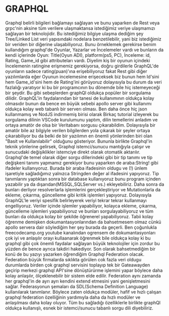 # GRAPHQL
Graphql belirli bilgileri bağlamayı sağlayan ve bunu yaparken de Rest veya grpc'nin aksine tüm verilere ulaşmaktansa istediğimiz veriye ulaşmamızı sağlayan bir teknolojidir. Bu istediğimiz bilgiye ulaşma dediğim şey Tree/Linked List veri yapısındaki nodelara benzetilebilir, yani biz istediğimiz bir veriden bir diğerine ulaşabiliyoruz. Bunu örneklemek gerekirse benim kullandığım graphql'de Oyunlar, Yazarlar ve İncelemeler vardı ve bunların da kendi içlerinde Oyun: Title(Oyun ADI), platform(ps5, PC), İnceleme: id, Rating, Game_id gibi attributeları vardı. Diyelim kiş bir oyunun içindeki İncelemenin ratingine erişmemiz gerekiyorsa, doğru girdilerle GraphQL'de oyunların sadece rating(puan)'ına erişebiliyoruz fakat Rest gibi diğer yazılımlarda eğer Oyunun incelemesine erişeceksek biz bunun hem Id'sini hem Game_id'sini hem de Rating'ini görüyoruz dolayısıyla bu durum da veri fazlalığı yaratıyor ki bu bir programcının bu dönemde bile hiç istemeyeceği bir şeydir. Bu gibi sebeplerden graphQl oldukça popüler bir sorgulama dilidir. 
GraphQL'in faydalarından bir tanesi de kullanımının oldukça kolay olmasıdır bunun da bence en büyük sebebi apollo server gibi kullanımı oldukça kolay web tabanlı bir serverı olması. Ben daha önce hiç json kullanmamış ve NodJS indirmemiş birisi olarak Birkaç tutorial izleyerek bu sorgulama dilinin VSCode kurulumunu yaptım, dilin temellerini anladım ve ortaya amatör de olsa bir Veritabanı sorgusu çıkarabildim. Dolayısıyla bir amatör bile az bilgiyle verilen bilgilerden yola çıkarak bir şeyler ortaya çıkarabiliyor bu da belki de bir yazılımın en önemli yönlerinden biri olan "Basit ve Kullanılabilir" olduğunu gösteriyor. Bununla birlikte Graphql'in teknik yönlerine gelirsek, Graphql istemci/sunucu mantığıyla çalışır ve sunucudaki değişiklikler istemciye direkt olarak otomatik aktarılır. Graphql'de temel olarak diğer sorgu dillerindeki gibi bir tip tanımı ve tip değişkeni tanımı yapmamız gerekiyor bunu yaparken de araba:String! gibi ifadeler kullanıyoruz. Burada bir araba ifadesinin oldugu ve (!) ünlem işaretiyle sağladığımız yalnızca Stringden değer al ifadesini yapıyoruz. Tip tanımlarını yaptıktan sonra bir database kullanıyoruz bunu program içinden yazabilir ya da dışarıdan(MSSQL,SQLServer vs.) ekleyebiliriz. Daha sonra da bunları derliyor resolverlarla işlemlerini gerçekleştiriyor ve Mutationlarla da ekleme, çıkarma, güncelleme gibi kritik işlemleri yapıyoruz. Dolayısıyla GraphQL'le veriyi spesifik belirleyerek veriyi tekrar tekrar kullanmayı engelliyoruz. Veriler içinde işlemler yapabiliyor, kolayca ekleme, çıkarma, güncelleme işlemleri yapabiliyoruz ve bunları sorgulayabiliyoruz ve tüm bunları da oldukça kolay bir şekilde öğrenerel yapabiliyoruz. Tabii kolay öğrenme demişken dokumantasyonlarından da bahsetmesem olmaz cünkü apollo servera dair söylediğim her şey burada da geçerli. Ben çoğunlukla freecodecamp.org youtube kanalından ogrensem de dokumantasyonları çok iyi ve anlaşılır orayı kullaanarak öğrenmek bile oldukça kolay ki bu graphql gibi çok önemli faydalar sağlayan büyük teknolojiler için zordur bu yüzden de bence ayrıca takdiri hakediyor. Son olarak bahsetmediğim bir konü de bu yazıyı yazarken öğrendiğim Graphql Federation olacak. Federation büyük firmalarda sıklıkta görülen cok fazla veri oldugu durumlarda birden çok graphql servisini toplayıp tek bir  Gateawayden geçirip merkezi graphql API'sine dönüştürürme işlemini yapar böylece daha kolay anlaşılır, ölçeklenebilir bir sistem elde edilir. Federation aynı zamanda her graphql'in de ayrı ayrı kendini extend etmesini yani genişletmesini sağlar. Federasyonun şemaları da SDL(Schema Definition Language) kullanılarak tanımlanır. Böylece zaten oldukça modüler, hafif ve hızlı çalışan graphql federation özelliğinin yardımıyla daha da hızlı modüler ve anlaşılması daha kolay oluyor. Tüm bu sağladığı özelliklerle birlikte graphQl oldukça kullanışlı, esnek bir istemci/sunucu tabanlı sorgu dili diyebiliriz. 
